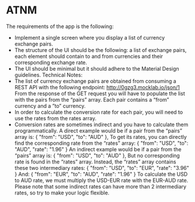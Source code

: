 # ATNM


The requirements of the app is the following:
- Implement a single screen where you display a list of currency exchange pairs.
- The structure of the UI should be the following: a list of exchange pairs, each element
should contain to and from currencies and their corresponding exchange rate.
- The UI should be minimal but it should adhere to the Material Design guidelines.
Technical Notes:
- The list of currency exchange pairs are obtained from consuming a REST API with
the following endpoint:
http://0gzg3.mocklab.io/json/1
From the response of the GET request you will have to populate the list with the pairs
from the “pairs” array. Each pair contains a “from” currency and a ”to” currency.
- In order to calculate the conversion rate for each pair, you will need to use the rates
from the rates array.
- Conversion rates are sometimes indirect and you have to calculate them
programmatically.
A direct example would be if a pair from the “pairs” array is:
{
"from": "USD",
"to": "AUD"
},
To get its rates, you can directly find the corresponding rate from the “rates” array:
{
"from": "USD",
"to": "AUD",
"rate": "1.96"
}
An indirect example would be if a pair from the “pairs” array is:
{
"from": "USD",
"to": "AUD"
},
But no corresponding rate is found in the “rates” array. Instead, the “rates” array
contains these two intermediary rates:
{
"from": "USD",
"to": "EUR",
"rate": "3.96"
}
And: 
{
"from": "EUR",
"to": "AUD",
"rate": "1.96"
}
To calculate the USD to AUD rate, we must multiply the USD-EUR rate with the
EUR-AUD rate.
Please note that some indirect rates can have more than 2 intermediary rates, so try
to make your logic flexible.
